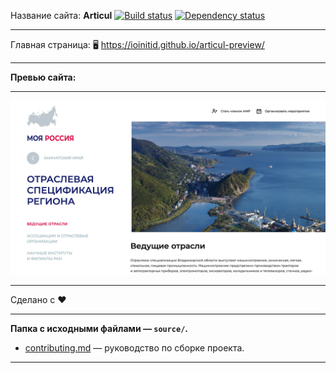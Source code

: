 Название сайта: **Articul** [![Build status][travis-image]][travis-url] [![Dependency status][dependency-image]][dependency-url]

------------

Главная страница: 🖥️ https://ioinitid.github.io/articul-preview/

------------

**Превью сайта:**

------------

![Preview](preview-image.jpg "Preview")

------------

Сделано с ❤️

------------

**Папка с исходными файлами — `source/`.**

- [contributing.md](contributing.md) — руководство по сборке проекта.

------------

[travis-image]: https://travis-ci.com/htmlacademy-adaptive/1076505-cat-energy-18.svg?branch=master
[travis-url]: https://travis-ci.com/htmlacademy-adaptive/1076505-cat-energy-18
[dependency-image]: https://david-dm.org/htmlacademy-adaptive/1076505-cat-energy-18/dev-status.svg?style=flat-square
[dependency-url]: https://david-dm.org/htmlacademy-adaptive/1076505-cat-energy-18?type=dev
